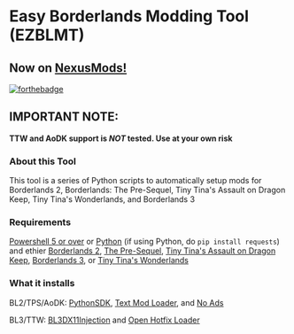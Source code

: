 # Easy Borderlands Modding Tool (EZBLMT)
## Now on [NexusMods!](https://www.nexusmods.com/borderlands2/mods/377)
[![forthebadge](https://forthebadge.com/images/badges/made-with-python.svg)](https://forthebadge.com)
## **IMPORTANT NOTE:**
**TTW and AoDK support is _NOT_ tested. Use at your own risk**
### About this Tool
This tool is a series of Python scripts to automatically setup mods for Borderlands 2, Borderlands: The Pre-Sequel, Tiny Tina's Assault on Dragon Keep, Tiny Tina's Wonderlands, and Borderlands 3
### Requirements
[Powershell 5 or over](https://learn.microsoft.com/en-us/powershell/scripting/install/installing-powershell-on-windows?view=powershell-7.3)
or [Python](https://www.python.org/downloads/) (if using Python, do `pip install requests`) and ethier [Borderlands 2](https://store.steampowered.com/app/49520/Borderlands_2/), [The Pre-Sequel](https://store.steampowered.com/app/261640/Borderlands_The_PreSequel/), [Tiny Tina's Assault on Dragon Keep](https://store.steampowered.com/app/1712840/Tiny_Tinas_Assault_on_Dragon_Keep_A_Wonderlands_Oneshot_Adventure/), [Borderlands 3](https://store.steampowered.com/app/397540/Borderlands_3/), or [Tiny Tina's Wonderlands](https://store.steampowered.com/app/1286680/Tiny_Tinas_Wonderlands/)

### What it installs
BL2/TPS/AoDK: [PythonSDK](https://github.com/bl-sdk/bl2-mod-manager), [Text Mod Loader](https://bl-sdk.github.io/mods/TextModLoader/), and [No Ads](https://bl-sdk.github.io/mods/NoAds/)

BL3/TTW: [BL3DX11Injection](https://github.com/FromDarkHell/BL3DX11Injection) and [Open Hotfix Loader](https://github.com/apple1417/OpenHotfixLoader)
